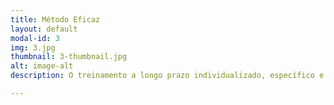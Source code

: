 ```yaml
---
title: Método Eficaz
layout: default
modal-id: 3
img: 3.jpg
thumbnail: 3-thumbnail.jpg
alt: image-alt
description: O treinamento a longo prazo individualizado, específico e organizado de forma sistematizada já foi executado por mim desde a base ao alto rendimento e os resultados são incontestáveis.

---
```

